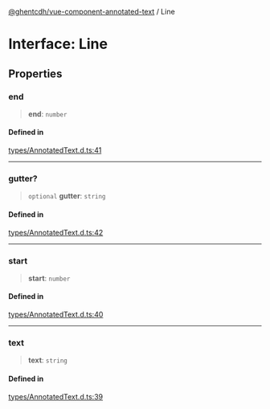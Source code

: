 [@ghentcdh/vue-component-annotated-text](../globals.md) / Line

# Interface: Line

## Properties

### end

> **end**: `number`

#### Defined in

[types/AnnotatedText.d.ts:41](https://github.com/GhentCDH/vue_component_annotated_text/blob/dbc83b2337042fef45821e5ad97cfdb941fff476/src/types/AnnotatedText.d.ts#L41)

***

### gutter?

> `optional` **gutter**: `string`

#### Defined in

[types/AnnotatedText.d.ts:42](https://github.com/GhentCDH/vue_component_annotated_text/blob/dbc83b2337042fef45821e5ad97cfdb941fff476/src/types/AnnotatedText.d.ts#L42)

***

### start

> **start**: `number`

#### Defined in

[types/AnnotatedText.d.ts:40](https://github.com/GhentCDH/vue_component_annotated_text/blob/dbc83b2337042fef45821e5ad97cfdb941fff476/src/types/AnnotatedText.d.ts#L40)

***

### text

> **text**: `string`

#### Defined in

[types/AnnotatedText.d.ts:39](https://github.com/GhentCDH/vue_component_annotated_text/blob/dbc83b2337042fef45821e5ad97cfdb941fff476/src/types/AnnotatedText.d.ts#L39)
